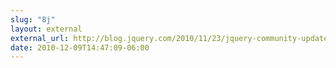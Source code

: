 ```yaml
---
slug: "8j"
layout: external
external_url: http://blog.jquery.com/2010/11/23/jquery-community-updates-november2010/
date: 2010-12-09T14:47:09-06:00
---
```

